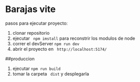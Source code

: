 
# Barajas vite

pasos para ejecutar proyecto:

1. clonar repositorio 
2. ejecutar ``` npm imstall``` para reconstrir los modulos de node
3. correr el devServer  ```npm run dev ``` 
4. abrir el proyecto en ``` http://localhost:5174/```


##produccion

1. ejecutar ```npm run build ```
2. tomar la carpeta ``` dist``` y desplegarla
